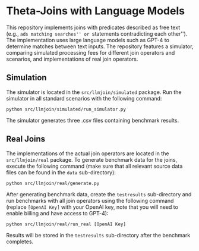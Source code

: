 # Theta-Joins with Language Models

This repository implements joins with predicates described as free text (e.g., ``ads matching searches'' or ``statements contradicting each other''). The implementation uses large language models such as GPT-4 to determine matches between text inputs. The repository features a simulator, comparing simulated processing fees for different join operators and scenarios, and implementations of real join operators. 

## Simulation

The simulator is located in the `src/llmjoin/simulated` package. Run the simulator in all standard scenarios with the following command:
```
python src/llmjoin/simulated/run_simulator.py
```
The simulator generates three .csv files containing benchmark results.

## Real Joins

The implementations of the actual join operators are located in the `src/llmjoin/real` package. To generate benchmark data for the joins, execute the following command (make sure that all relevant source data files can be found in the `data` sub-directory):
```
python src/llmjoin/real/generate.py
```
After generating benchmark data, create the `testresults` sub-directory and run benchmarks with all join operators using the following command (replace `[OpenAI Key]` with your OpenAI key, note that you will need to enable billing and have access to GPT-4):
```
python src/llmjoin/real/run_real [OpenAI Key]
```
Results will be stored in the `testresults` sub-directory after the benchmark completes.
